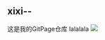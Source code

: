 ## xixi--
这是我的GitPage仓库
lalalala
![](https://qgt-style.oss-cn-hangzhou.aliyuncs.com/newcoursep4/g1/g1-2-2/tenor.gif)
